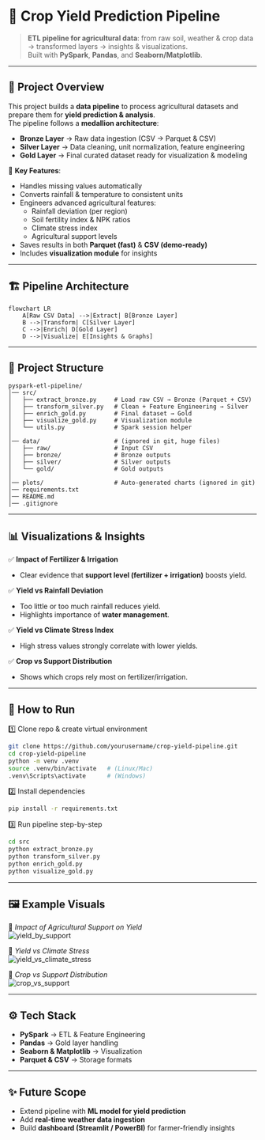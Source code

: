 # 🌾 Crop Yield Prediction Pipeline  

> **ETL pipeline for agricultural data**: from raw soil, weather & crop data → transformed layers → insights & visualizations.  
> Built with **PySpark**, **Pandas**, and **Seaborn/Matplotlib**.  

---

## 📌 Project Overview  

This project builds a **data pipeline** to process agricultural datasets and prepare them for **yield prediction & analysis**.  
The pipeline follows a **medallion architecture**:

- **Bronze Layer** → Raw data ingestion (CSV → Parquet & CSV)  
- **Silver Layer** → Data cleaning, unit normalization, feature engineering  
- **Gold Layer** → Final curated dataset ready for visualization & modeling  

🔑 **Key Features**:  
- Handles missing values automatically  
- Converts rainfall & temperature to consistent units  
- Engineers advanced agricultural features:
  - Rainfall deviation (per region)  
  - Soil fertility index & NPK ratios  
  - Climate stress index  
  - Agricultural support levels  
- Saves results in both **Parquet (fast)** & **CSV (demo-ready)**  
- Includes **visualization module** for insights  

---

## 🏗️ Pipeline Architecture  

```mermaid
flowchart LR
    A[Raw CSV Data] -->|Extract| B[Bronze Layer]
    B -->|Transform| C[Silver Layer]
    C -->|Enrich| D[Gold Layer]
    D -->|Visualize| E[Insights & Graphs]
```

---

## 📂 Project Structure  

```
pyspark-etl-pipeline/
│── src/
│   ├── extract_bronze.py     # Load raw CSV → Bronze (Parquet + CSV)
│   ├── transform_silver.py   # Clean + Feature Engineering → Silver
│   ├── enrich_gold.py        # Final dataset → Gold
│   ├── visualize_gold.py     # Visualization module
│   └── utils.py              # Spark session helper
│
│── data/                     # (ignored in git, huge files)
│   ├── raw/                  # Input CSV
│   ├── bronze/               # Bronze outputs
│   ├── silver/               # Silver outputs
│   └── gold/                 # Gold outputs
│
│── plots/                    # Auto-generated charts (ignored in git)
│── requirements.txt
│── README.md
│── .gitignore
```

---

## 📊 Visualizations & Insights  

✅ **Impact of Fertilizer & Irrigation**  
- Clear evidence that **support level (fertilizer + irrigation)** boosts yield.  

✅ **Yield vs Rainfall Deviation**  
- Too little or too much rainfall reduces yield.  
- Highlights importance of **water management**.  

✅ **Yield vs Climate Stress Index**  
- High stress values strongly correlate with lower yields.  

✅ **Crop vs Support Distribution**  
- Shows which crops rely most on fertilizer/irrigation.  

---

## 🚀 How to Run  

1️⃣ Clone repo & create virtual environment  
```bash
git clone https://github.com/yourusername/crop-yield-pipeline.git
cd crop-yield-pipeline
python -m venv .venv
source .venv/bin/activate   # (Linux/Mac)
.venv\Scripts\activate      # (Windows)
```

2️⃣ Install dependencies  
```bash
pip install -r requirements.txt
```

3️⃣ Run pipeline step-by-step  
```bash
cd src
python extract_bronze.py
python transform_silver.py
python enrich_gold.py
python visualize_gold.py
```

---

## 🖼️ Example Visuals  

📌 *Impact of Agricultural Support on Yield*  
![yield_by_support](plots/yield_by_support.png)  

📌 *Yield vs Climate Stress*  
![yield_vs_climate_stress](plots/yield_vs_climate_stress.png)  

📌 *Crop vs Support Distribution*  
![crop_vs_support](plots/crop_vs_support.png)  

---

## ⚙️ Tech Stack  

- **PySpark** → ETL & Feature Engineering  
- **Pandas** → Gold layer handling  
- **Seaborn & Matplotlib** → Visualization  
- **Parquet & CSV** → Storage formats  

---

## ✨ Future Scope  

- Extend pipeline with **ML model for yield prediction**  
- Add **real-time weather data ingestion**  
- Build **dashboard (Streamlit / PowerBI)** for farmer-friendly insights  





